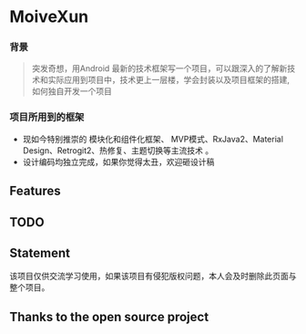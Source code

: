# MoiveXun

### 背景
>突发奇想，用Android 最新的技术框架写一个项目，可以跟深入的了解新技术和实际应用到项目中，技术更上一层楼，学会封装以及项目框架的搭建,如何独自开发一个项目

### 项目所用到的框架
 - 现如今特别推崇的 模块化和组件化框架、
 MVP模式、RxJava2、Material Design、Retrogit2、热修复、主题切换等主流技术 。
 - 设计编码均独立完成，如果你觉得太丑，欢迎砸设计稿
 
 ## Features
 
 ## TODO
 
 ## Statement
 该项目仅供交流学习使用，如果该项目有侵犯版权问题，本人会及时删除此页面与整个项目。
 
 ## Thanks to the open source project